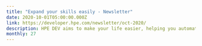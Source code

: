 ```yaml
---
title: "Expand your skills easily - Newsletter"
date: 2020-10-01T05:00:00.000Z
link: https://developer.hpe.com/newsletter/oct-2020/
description: HPE DEV aims to make your life easier, helping you automate processes and showing you how to take advantage of new technologies. Our tutorials and workshops are designed for just that purpose. This month, learn more about these free offerings. 
monthly: 27
---
```

            